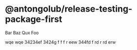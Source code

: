 # @antongolub/release-testing-package-first

Bar Baz Qux Foo

wqe wqe 34234ef 3424g f f f r
eew 344fd f rd r rd erw
